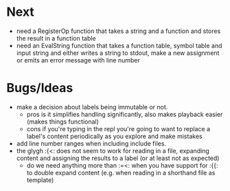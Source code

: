 
# Next

+ need a RegisterOp function that takes a string and a function and stores the result in a function table
+ need an EvalString function that takes a function table, symbol table and input string and either writes a string to stdout, make a new assignment or emits an error message with line number


# Bugs/Ideas

+ make a decision about labels being immutable or not.
    + pros is it simplifies handling significantly, also makes playback easier (makes things functional)
    + cons if you're typing in the repl you're going to want to replace a label's content periodically as you explore and make mistakes
+ add line number ranges when including include files.
+ the glygh :{<: does not seem to work for reading in a file, expanding content and assigning the results to a label (or at least not as expected)
    + do we need anything more than :=<: when you have support for :{{: to double expand content (e.g. when reading in a shorthand file as template)

